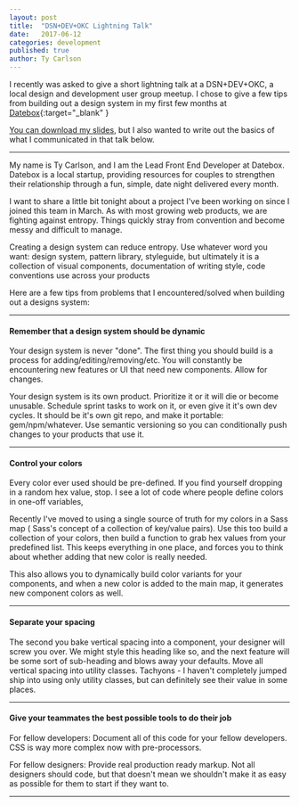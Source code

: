 ```yaml
---
layout: post
title:  "DSN+DEV+OKC Lightning Talk"
date:   2017-06-12
categories: development
published: true
author: Ty Carlson
---
```


I recently was asked to give a short lightning talk at a DSN+DEV+OKC, a local design and development
user group meetup. I chose to give a few tips from building out a design system in my first few months
at [Datebox](https://www.getdatebox.com){:target="_blank\" }

[You can download my slides](/assets/img/dsndevokc-june-2017.pdf), but I also wanted to write out the basics of what I communicated in that
talk below.


---

My name is Ty Carlson, and I am the Lead Front End Developer at Datebox.
Datebox is a local startup, providing resources for couples to strengthen their relationship through
 a fun, simple, date night delivered every month.

I want to share a little bit tonight about a project I've been working on since I joined this team
in March. As with most growing web products,  we are fighting against entropy. Things quickly stray
from convention and become messy and difficult to manage.

Creating a design system can reduce entropy. Use whatever word you want: design system, pattern 
library, styleguide, but ultimately it is a collection of visual components, documentation of 
writing style, code conventions use across your products


Here are a few tips from problems that I encountered/solved when building out a designs system:

---

#### Remember that a design system should be dynamic
Your design system is never "done". The first thing you should build is a process for 
adding/editing/removing/etc. You will constantly be encountering new features or UI that need new 
components. Allow for changes.

Your design system is its own product. Prioritize it or it will die or become unusable. Schedule 
sprint tasks to work on it, or even give it it's own dev cycles. It should be it's own git repo, and 
make it portable: gem/npm/whatever. Use semantic versioning so you can conditionally push changes
to your products that use it.

---

#### Control your colors
Every color ever used should be pre-defined.
If you find yourself dropping in a random hex value, stop.
I see a lot of code where people define colors in one-off variables,

Recently I've moved to using a single source of truth for my colors in a Sass map ( Sass's concept 
of a collection of key/value pairs).  Use this too build a collection of your colors, then build 
a function to grab hex values from your predefined list. This keeps everything in one place, and 
forces you to think about whether adding that new color is really needed.

This also allows you to dynamically build color variants for your components, and when a new color 
is added to the main map, it generates new component colors as well.

---

#### Separate your spacing
The second you bake vertical spacing into a component, your designer will screw you over. 
We might style this heading like so, and the next feature will be some sort of sub-heading and blows away your defaults. 
Move all vertical spacing into utility classes.
Tachyons - I haven't completely jumped ship into using only utility classes, but can definitely see their value in some places.

---

#### Give your teammates the best possible tools to do their job
For fellow developers: Document all of this code for your fellow developers. CSS is way more 
complex now with pre-processors.

For fellow designers: Provide real production ready markup. Not all designers should code, but that
doesn't mean we shouldn't make it as easy as possible for them to start if they want to. 

---